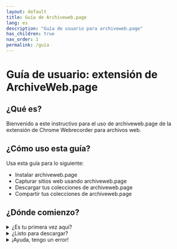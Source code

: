 ```yaml
---
layout: default
title: Guía de Archiveweb.page
lang: es
description: "Guía de usuario para archiveweb.page"
has_children: true
nav_order: 1
permalink: /guía
---
```



# Guía de usuario: extensión de ArchiveWeb.page

## ¿Qué es?
Bienvenido a este instructivo para el uso de archiveweb.page de la extensión de Chrome Webrecorder para archivos web.

## ¿Cómo uso esta guía?
Usa esta guía para lo siguiente:
* Instalar archiveweb.page
* Capturar sitios web usando archiveweb.page
* Descargar tus colecciones de archiveweb.page
* Compartir tus colecciones de archiveweb.page

## ¿Dónde comienzo?
  <details>
    <summary>
        ¿Es tu primera vez aquí?
    </summary>
      <p>
       Comienza con la sección de instalación del instructivo.
      </p>
  </details>

<details>
    <summary>
        ¿Listo para descargar?
    </summary>
      <p>
      Ve a la sección de Descarga de Archivos Download Archives.
      </p>
  </details>

<details>
    <summary>
        ¡Ayuda, tengo un error!
    </summary>
      <p>
       Véase errores comunes <a href="troubleshooting/errors">common errors</a> para ver si está incluido ahí, si no es así, <a href="contact">contáctanos</a>
      </p>
  </details>

 
  
